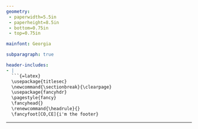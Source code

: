 ```yaml
---
geometry:
 - paperwidth=5.5in
 - paperheight=8.5in
 - bottom=0.75in
 - top=0.75in

mainfont: Georgia

subparagraph: true

header-includes:
- |
  ```{=latex}
  \usepackage{titlesec}
  \newcommand{\sectionbreak}{\clearpage}
  \usepackage{fancyhdr}
  \pagestyle{fancy}
  \fancyhead{}
  \renewcommand{\headrule}{}
  \fancyfoot[CO,CE]{i'm the footer}
  ```
---
```

